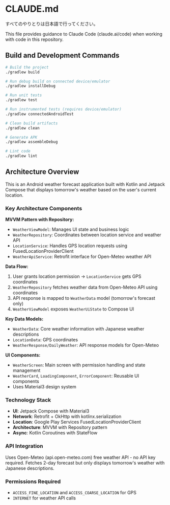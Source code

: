 # CLAUDE.md
すべてのやりとりは日本語で行ってください。

This file provides guidance to Claude Code (claude.ai/code) when working with code in this repository.

## Build and Development Commands

```bash
# Build the project
./gradlew build

# Run debug build on connected device/emulator
./gradlew installDebug

# Run unit tests
./gradlew test

# Run instrumented tests (requires device/emulator)
./gradlew connectedAndroidTest

# Clean build artifacts
./gradlew clean

# Generate APK
./gradlew assembleDebug

# Lint code
./gradlew lint
```

## Architecture Overview

This is an Android weather forecast application built with Kotlin and Jetpack Compose that displays tomorrow's weather based on the user's current location.

### Key Architecture Components

**MVVM Pattern with Repository:**
- `WeatherViewModel`: Manages UI state and business logic
- `WeatherRepository`: Coordinates between location service and weather API
- `LocationService`: Handles GPS location requests using FusedLocationProviderClient
- `WeatherApiService`: Retrofit interface for Open-Meteo weather API

**Data Flow:**
1. User grants location permission → `LocationService` gets GPS coordinates
2. `WeatherRepository` fetches weather data from Open-Meteo API using coordinates
3. API response is mapped to `WeatherData` model (tomorrow's forecast only)
4. `WeatherViewModel` exposes `WeatherUiState` to Compose UI

**Key Data Models:**
- `WeatherData`: Core weather information with Japanese weather descriptions
- `LocationData`: GPS coordinates
- `WeatherResponse/DailyWeather`: API response models for Open-Meteo

**UI Components:**
- `WeatherScreen`: Main screen with permission handling and state management
- `WeatherCard`, `LoadingComponent`, `ErrorComponent`: Reusable UI components
- Uses Material3 design system

### Technology Stack
- **UI**: Jetpack Compose with Material3
- **Network**: Retrofit + OkHttp with kotlinx.serialization
- **Location**: Google Play Services FusedLocationProviderClient
- **Architecture**: MVVM with Repository pattern
- **Async**: Kotlin Coroutines with StateFlow

### API Integration
Uses Open-Meteo (api.open-meteo.com) free weather API - no API key required. Fetches 2-day forecast but only displays tomorrow's weather with Japanese descriptions.

### Permissions Required
- `ACCESS_FINE_LOCATION` and `ACCESS_COARSE_LOCATION` for GPS
- `INTERNET` for weather API calls